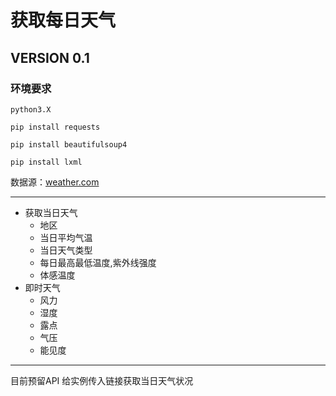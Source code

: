 # 获取每日天气

## VERSION 0.1

### 环境要求
`python3.X`

`pip install requests`

`pip install beautifulsoup4`

`pip install lxml`


数据源：[weather.com](https://weather.com)

----------------------------
 - 获取当日天气
	 - 地区
	 - 当日平均气温
	 - 当日天气类型
	 - 每日最高最低温度,紫外线强度
	 - 体感温度
 - 即时天气
	 - 风力
	 - 湿度
	 - 露点
	 - 气压
	 - 能见度

------------------------------------------------------------

目前预留API 给实例传入链接获取当日天气状况


	 